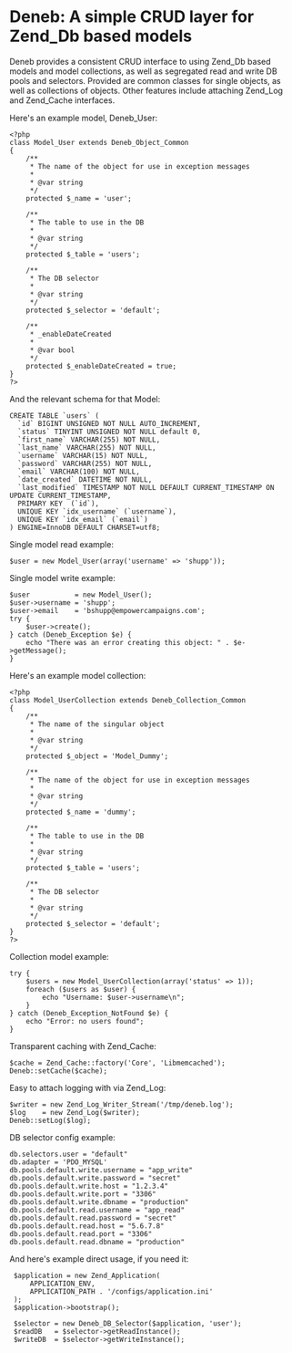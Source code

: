 Deneb: A simple CRUD layer for Zend_Db based models
===================================================

Deneb provides a consistent CRUD interface to using Zend_Db based models and model collections, as well as segregated read and write DB pools and selectors.  Provided are common classes for single objects, as well as collections of objects.  Other features include attaching Zend_Log and Zend_Cache interfaces.

Here's an example model, Deneb_User:

    <?php
    class Model_User extends Deneb_Object_Common
    {
        /**
         * The name of the object for use in exception messages
         *
         * @var string
         */
        protected $_name = 'user';

        /**
         * The table to use in the DB
         *
         * @var string
         */
        protected $_table = 'users';

        /**
         * The DB selector
         *
         * @var string
         */
        protected $_selector = 'default';

        /**
         * _enableDateCreated
         *
         * @var bool
         */
        protected $_enableDateCreated = true;
    }
    ?>


And the relevant schema for that Model:

    CREATE TABLE `users` (
      `id` BIGINT UNSIGNED NOT NULL AUTO_INCREMENT,
      `status` TINYINT UNSIGNED NOT NULL default 0,
      `first_name` VARCHAR(255) NOT NULL,
      `last_name` VARCHAR(255) NOT NULL,
      `username` VARCHAR(15) NOT NULL,
      `password` VARCHAR(255) NOT NULL,
      `email` VARCHAR(100) NOT NULL,
      `date_created` DATETIME NOT NULL,
      `last_modified` TIMESTAMP NOT NULL DEFAULT CURRENT_TIMESTAMP ON UPDATE CURRENT_TIMESTAMP,
      PRIMARY KEY  (`id`),
      UNIQUE KEY `idx_username` (`username`),
      UNIQUE KEY `idx_email` (`email`)
    ) ENGINE=InnoDB DEFAULT CHARSET=utf8;


Single model read example:

    $user = new Model_User(array('username' => 'shupp'));


Single model write example:

    $user           = new Model_User();
    $user->username = 'shupp';
    $user->email    = 'bshupp@empowercampaigns.com';
    try {
        $user->create();
    } catch (Deneb_Exception $e) {
        echo "There was an error creating this object: " . $e->getMessage();
    }


Here's an example model collection:

    <?php
    class Model_UserCollection extends Deneb_Collection_Common
    {
        /**
         * The name of the singular object
         * 
         * @var string
         */
        protected $_object = 'Model_Dummy';

        /**
         * The name of the object for use in exception messages
         * 
         * @var string
         */
        protected $_name = 'dummy';

        /**
         * The table to use in the DB
         * 
         * @var string
         */
        protected $_table = 'users';

        /**
         * The DB selector
         * 
         * @var string
         */
        protected $_selector = 'default';
    }
    ?>


Collection model example:

    try {
        $users = new Model_UserCollection(array('status' => 1));
        foreach ($users as $user) {
            echo "Username: $user->username\n";
        }
    } catch (Deneb_Exception_NotFound $e) {
        echo "Error: no users found";
    }


Transparent caching with Zend_Cache:

    $cache = Zend_Cache::factory('Core', 'Libmemcached');
    Deneb::setCache($cache);


Easy to attach logging with via Zend_Log:

    $writer = new Zend_Log_Writer_Stream('/tmp/deneb.log');
    $log    = new Zend_Log($writer);
    Deneb::setLog($log);


DB selector config example:

    db.selectors.user = "default"
    db.adapter = 'PDO_MYSQL'
    db.pools.default.write.username = "app_write"
    db.pools.default.write.password = "secret"
    db.pools.default.write.host = "1.2.3.4"
    db.pools.default.write.port = "3306"
    db.pools.default.write.dbname = "production"
    db.pools.default.read.username = "app_read"
    db.pools.default.read.password = "secret"
    db.pools.default.read.host = "5.6.7.8"
    db.pools.default.read.port = "3306"
    db.pools.default.read.dbname = "production"


And here's example direct usage, if you need it:

     $application = new Zend_Application(
         APPLICATION_ENV,
         APPLICATION_PATH . '/configs/application.ini'
     );
     $application->bootstrap();

     $selector = new Deneb_DB_Selector($application, 'user');
     $readDB   = $selector->getReadInstance();
     $writeDB  = $selector->getWriteInstance();
